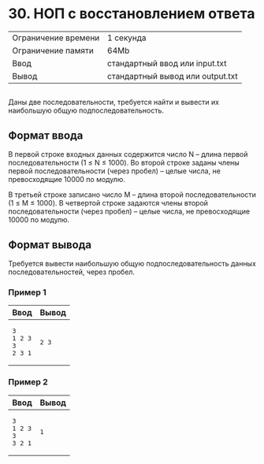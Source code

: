 <div class="problem-statement">
   <div class="header">
      <h1 class="title">30. НОП с восстановлением ответа</h1>
      <table>
         <tr class="time-limit">
            <td class="property-title">Ограничение времени</td>
            <td>1&nbsp;секунда</td>
         </tr>
         <tr class="memory-limit">
            <td class="property-title">Ограничение памяти</td>
            <td>64Mb</td>
         </tr>
         <tr class="input-file">
            <td class="property-title">Ввод</td>
            <td colspan="1">стандартный ввод или input.txt</td>
         </tr>
         <tr class="output-file">
            <td class="property-title">Вывод</td>
            <td colspan="1">стандартный вывод или output.txt</td>
         </tr>
      </table>
   </div>
   <h2></h2>
   <div class="legend"><span style="">
         <p>Даны две последовательности, требуется найти и вывести их наибольшую общую подпоследовательность. </p></span><p></p>
   </div>
   <h2>Формат ввода</h2>
   <div class="input-specification"><span style="">
         <p>В первой строке входных данных содержится число N – длина первой последовательности (1 ≤ N ≤ 1000). Во второй строке заданы
            члены первой последовательности (через пробел) – целые числа, не превосходящие 10000 по модулю. 
         </p></span><p>В третьей строке записано число M – длина второй последовательности (1 ≤ M ≤ 1000). В четвертой строке задаются члены второй
         последовательности (через пробел) – целые числа, не превосходящие 10000 по модулю.
      </p>
   </div>
   <h2>Формат вывода</h2>
   <div class="output-specification"><span style="">
         <p>Требуется вывести наибольшую общую подпоследовательность данных последовательностей, через пробел. </p></span><p></p>
   </div>
   <h3>Пример 1</h3>
   <table class="sample-tests">
      <thead>
         <tr>
            <th>Ввод</th>
            <th>Вывод</th>
         </tr>
      </thead>
      <tbody>
         <tr>
            <td><pre>3
1 2 3
3 
2 3 1
</pre></td>
            <td><pre>2 3 
</pre></td>
         </tr>
      </tbody>
   </table>
   <h3>Пример 2</h3>
   <table class="sample-tests">
      <thead>
         <tr>
            <th>Ввод</th>
            <th>Вывод</th>
         </tr>
      </thead>
      <tbody>
         <tr>
            <td><pre>3
1 2 3
3 
3 2 1
</pre></td>
            <td><pre>1 
</pre></td>
         </tr>
      </tbody>
   </table>
</div></div>
